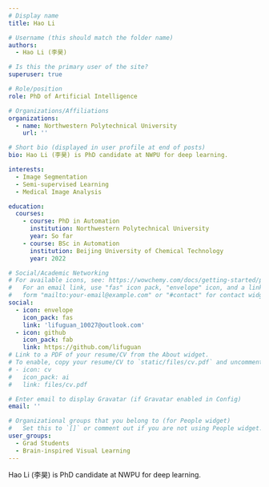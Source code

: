 ```yaml
---
# Display name
title: Hao Li

# Username (this should match the folder name)
authors:
  - Hao Li (李昊)

# Is this the primary user of the site?
superuser: true

# Role/position
role: PhD of Artificial Intelligence

# Organizations/Affiliations
organizations:
  - name: Northwestern Polytechnical University
    url: ''

# Short bio (displayed in user profile at end of posts)
bio: Hao Li (李昊) is PhD candidate at NWPU for deep learning.

interests:
  - Image Segmentation
  - Semi-supervised Learning
  - Medical Image Analysis

education:
  courses:
    - course: PhD in Automation
      institution: Northwestern Polytechnical University
      year: So far
    - course: BSc in Automation
      institution: Beijing University of Chemical Technology
      year: 2022

# Social/Academic Networking
# For available icons, see: https://wowchemy.com/docs/getting-started/page-builder/#icons
#   For an email link, use "fas" icon pack, "envelope" icon, and a link in the
#   form "mailto:your-email@example.com" or "#contact" for contact widget.
social:
  - icon: envelope
    icon_pack: fas
    link: 'lifuguan_10027@outlook.com'
  - icon: github
    icon_pack: fab
    link: https://github.com/lifuguan
# Link to a PDF of your resume/CV from the About widget.
# To enable, copy your resume/CV to `static/files/cv.pdf` and uncomment the lines below.
# - icon: cv
#   icon_pack: ai
#   link: files/cv.pdf

# Enter email to display Gravatar (if Gravatar enabled in Config)
email: ''

# Organizational groups that you belong to (for People widget)
#   Set this to `[]` or comment out if you are not using People widget.
user_groups:
  - Grad Students
  - Brain-inspired Visual Learning
---
```


Hao Li (李昊) is PhD candidate at NWPU for deep learning.